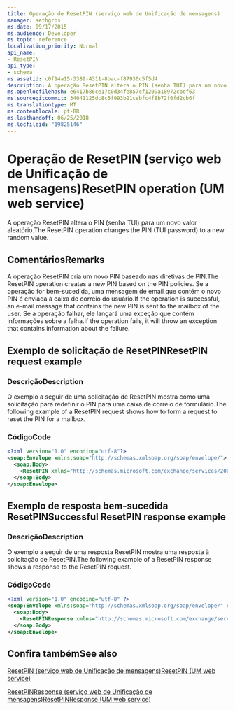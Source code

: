 ```yaml
---
title: Operação de ResetPIN (serviço web de Unificação de mensagens)
manager: sethgros
ms.date: 09/17/2015
ms.audience: Developer
ms.topic: reference
localization_priority: Normal
api_name:
- ResetPIN
api_type:
- schema
ms.assetid: c0f14a15-3389-4311-8bac-f87930c5f5d4
description: A operação ResetPIN altera o PIN (senha TUI) para um novo valor aleatório.
ms.openlocfilehash: e6417b86ce17c0d34fe857cf1209a18972cbef63
ms.sourcegitcommit: 34041125dc8c5f993b21cebfc4f8b72f0fd2cb6f
ms.translationtype: MT
ms.contentlocale: pt-BR
ms.lasthandoff: 06/25/2018
ms.locfileid: "19825146"
---
```

# <a name="resetpin-operation-um-web-service"></a><span data-ttu-id="d6d68-103">Operação de ResetPIN (serviço web de Unificação de mensagens)</span><span class="sxs-lookup"><span data-stu-id="d6d68-103">ResetPIN operation (UM web service)</span></span>

<span data-ttu-id="d6d68-104">A operação ResetPIN altera o PIN (senha TUI) para um novo valor aleatório.</span><span class="sxs-lookup"><span data-stu-id="d6d68-104">The ResetPIN operation changes the PIN (TUI password) to a new random value.</span></span>
  
## <a name="remarks"></a><span data-ttu-id="d6d68-105">Comentários</span><span class="sxs-lookup"><span data-stu-id="d6d68-105">Remarks</span></span>

<span data-ttu-id="d6d68-106">A operação ResetPIN cria um novo PIN baseado nas diretivas de PIN.</span><span class="sxs-lookup"><span data-stu-id="d6d68-106">The ResetPIN operation creates a new PIN based on the PIN policies.</span></span> <span data-ttu-id="d6d68-107">Se a operação for bem-sucedida, uma mensagem de email que contém o novo PIN é enviada à caixa de correio do usuário.</span><span class="sxs-lookup"><span data-stu-id="d6d68-107">If the operation is successful, an e-mail message that contains the new PIN is sent to the mailbox of the user.</span></span> <span data-ttu-id="d6d68-108">Se a operação falhar, ele lançará uma exceção que contém informações sobre a falha.</span><span class="sxs-lookup"><span data-stu-id="d6d68-108">If the operation fails, it will throw an exception that contains information about the failure.</span></span>
  
## <a name="resetpin-request-example"></a><span data-ttu-id="d6d68-109">Exemplo de solicitação de ResetPIN</span><span class="sxs-lookup"><span data-stu-id="d6d68-109">ResetPIN request example</span></span>

### <a name="description"></a><span data-ttu-id="d6d68-110">Descrição</span><span class="sxs-lookup"><span data-stu-id="d6d68-110">Description</span></span>

<span data-ttu-id="d6d68-111">O exemplo a seguir de uma solicitação de ResetPIN mostra como uma solicitação para redefinir o PIN para uma caixa de correio de formulário.</span><span class="sxs-lookup"><span data-stu-id="d6d68-111">The following example of a ResetPIN request shows how to form a request to reset the PIN for a mailbox.</span></span>
  
### <a name="code"></a><span data-ttu-id="d6d68-112">Código</span><span class="sxs-lookup"><span data-stu-id="d6d68-112">Code</span></span>

```XML
<?xml version="1.0" encoding="utf-8"?>
<soap:Envelope xmlns:soap="http://schemas.xmlsoap.org/soap/envelope/">
  <soap:Body>
    <ResetPIN xmlns="http://schemas.microsoft.com/exchange/services/2006/messages" />
  </soap:Body>
</soap:Envelope>
```

## <a name="successful-resetpin-response-example"></a><span data-ttu-id="d6d68-113">Exemplo de resposta bem-sucedida ResetPIN</span><span class="sxs-lookup"><span data-stu-id="d6d68-113">Successful ResetPIN response example</span></span>

### <a name="description"></a><span data-ttu-id="d6d68-114">Descrição</span><span class="sxs-lookup"><span data-stu-id="d6d68-114">Description</span></span>

<span data-ttu-id="d6d68-115">O exemplo a seguir de uma resposta ResetPIN mostra uma resposta à solicitação de ResetPIN.</span><span class="sxs-lookup"><span data-stu-id="d6d68-115">The following example of a ResetPIN response shows a response to the ResetPIN request.</span></span>
  
### <a name="code"></a><span data-ttu-id="d6d68-116">Código</span><span class="sxs-lookup"><span data-stu-id="d6d68-116">Code</span></span>

```XML
<?xml version="1.0" encoding="utf-8" ?> 
<soap:Envelope xmlns:soap="http://schemas.xmlsoap.org/soap/envelope/" xmlns:xsi="http://www.w3.org/2001/XMLSchema-instance" xmlns:xsd="http://www.w3.org/2001/XMLSchema">
  <soap:Body>
    <ResetPINResponse xmlns="http://schemas.microsoft.com/exchange/services/2006/messages" /> 
  </soap:Body>
</soap:Envelope>
```

## <a name="see-also"></a><span data-ttu-id="d6d68-117">Confira também</span><span class="sxs-lookup"><span data-stu-id="d6d68-117">See also</span></span>



[<span data-ttu-id="d6d68-118">ResetPIN (serviço web de Unificação de mensagens)</span><span class="sxs-lookup"><span data-stu-id="d6d68-118">ResetPIN (UM web service)</span></span>](resetpin-um-web-service.md)
  
[<span data-ttu-id="d6d68-119">ResetPINResponse (serviço web de Unificação de mensagens)</span><span class="sxs-lookup"><span data-stu-id="d6d68-119">ResetPINResponse (UM web service)</span></span>](resetpinresponse-um-web-service.md)

